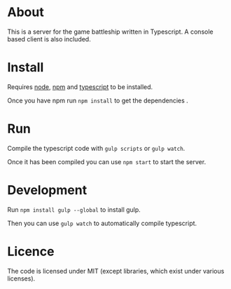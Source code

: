 # About
This is a server for the game battleship written in Typescript. A console based client is also included.

# Install
Requires [node](https://nodejs.org/en/), [npm](https://www.npmjs.com/) and [typescript](https://www.typescriptlang.org/) to be installed.

Once you have npm run `npm install` to get the dependencies .

# Run
Compile the typescript code with `gulp scripts` or `gulp watch`.

Once it has been compiled you can use `npm start` to start the server.

# Development
Run `npm install gulp --global` to install gulp.

Then you can use `gulp watch` to automatically compile typescript.

# Licence 
The code is licensed under MIT (except libraries, which exist under various licenses).